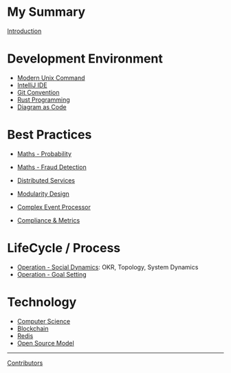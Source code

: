 # My Summary
[Introduction](README.md)

# Development Environment
- [Modern Unix Command](Dev-Unix.md)
- [IntelliJ IDE](Dev-IDE.md)
- [Git Convention](Dev-Git.md)
- [Rust Programming](Dev-Rust.md)
- [Diagram as Code](Dev-Diagram.md)


# Best Practices 
- [Maths - Probability](1-Maths.md)
- [Maths - Fraud Detection](1-Fraud-Detection.md)

- [Distributed Services](2-Distributed.md)
- [Modularity Design](2-Modularity.md)

- [Complex Event Processor](3-CEP-LakeHouse.md)
- [Compliance & Metrics](3-Compliance.md)

# LifeCycle / Process


- [Operation - Social Dynamics](Dynamic-Process.md): OKR, Topology, System Dynamics
- [Operation - Goal Setting](Team-Goals.md)

# Technology
- [Computer Science](Computer-Science.md)
- [Blockchain](Blockchain.md)
- [Redis](Redis.md)
- [Open Source Model](Open-Source.md)

-----------

[Contributors]()